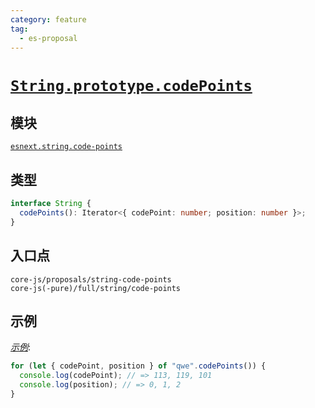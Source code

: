 ```yaml
---
category: feature
tag:
  - es-proposal
---
```


# [`String.prototype.codePoints`](https://github.com/tc39/proposal-string-prototype-codepoints)

## 模块

[`esnext.string.code-points`](https://github.com/zloirock/core-js/blob/master/packages/core-js/modules/esnext.string.code-points.js)

## 类型

```ts
interface String {
  codePoints(): Iterator<{ codePoint: number; position: number }>;
}
```

## 入口点

```
core-js/proposals/string-code-points
core-js(-pure)/full/string/code-points
```

## 示例

[_示例_](https://goo.gl/Jt7SsD):

```js
for (let { codePoint, position } of "qwe".codePoints()) {
  console.log(codePoint); // => 113, 119, 101
  console.log(position); // => 0, 1, 2
}
```
